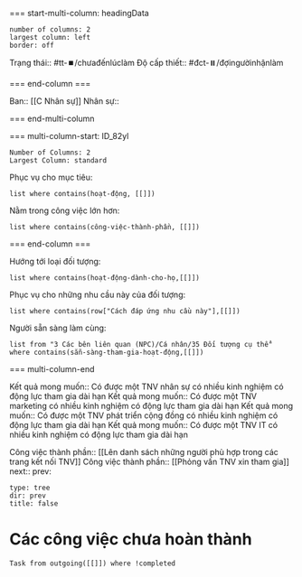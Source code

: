 === start-multi-column: headingData
```column-settings  
number of columns: 2
largest column: left
border: off
```
Trạng thái:: #tt-⏹️/chưađếnlúclàm
Độ cấp thiết:: #đct-⏸️/đợingườinhậnlàm 

=== end-column ===

Ban:: [[C Nhân sự]]
Nhân sự::

=== end-multi-column

=== multi-column-start: ID_82yl
```column-settings
Number of Columns: 2
Largest Column: standard
```
Phục vụ cho mục tiêu:
```dataview
list where contains(hoạt-động, [[]])
```
Nằm trong công việc lớn hơn:
```dataview
list where contains(công-việc-thành-phần, [[]])
```

=== end-column ===

Hướng tới loại đối tượng:
```dataview
list where contains(hoạt-động-dành-cho-họ,[[]])
```

Phục vụ cho những nhu cầu này của đối tượng:
```dataview
list where contains(row["Cách đáp ứng nhu cầu này"],[[]])
```
Người sẵn sàng làm cùng:
```dataview
list from "3 Các bên liên quan (NPC)/Cá nhân/35 Đối tượng cụ thể" where contains(sẵn-sàng-tham-gia-hoạt-động,[[]])
```

=== multi-column-end

Kết quả mong muốn:: Có được một TNV nhân sự có nhiều kinh nghiệm có động lực tham gia dài hạn
Kết quả mong muốn:: Có được một TNV marketing có nhiều kinh nghiệm có động lực tham gia dài hạn
Kết quả mong muốn:: Có được một TNV phát triển cộng đồng có nhiều kinh nghiệm có động lực tham gia dài hạn
Kết quả mong muốn:: Có được một TNV IT có nhiều kinh nghiệm có động lực tham gia dài hạn

Công việc thành phần:: [[Lên danh sách những người phù hợp trong các trang kết nối TNV]]
Công việc thành phần:: [[Phỏng vấn TNV xin tham gia]]
next::
prev:
```breadcrumbs
type: tree
dir: prev
title: false
```


# Các công việc chưa hoàn thành
```dataview
Task from outgoing([[]]) where !completed
```
